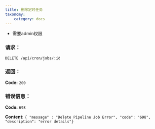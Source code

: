 ```yaml
---
title: 删除定时任务
taxonomy:
    category: docs
---
```



- 需要admin权限


### 请求：

    DELETE /api/cron/jobs/:id

### 返回：

**Code:** `200`

### 错误信息：

**Code:** `698`

**Content:** `{ "message" : "Delete Pipeline Job Error", "code": "698", "description": "error details"}`